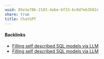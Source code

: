 ```yaml
---
uuid: 05e1e78b-2103-4abe-bf33-bc8d7eb3582c
share: true
title: ChatGPT
---
```

#### Backlinks

* [Filling self described SQL models via LLM](/e4fc5bd8-2c30-4f24-81e7-53fd8c6ef977)
* [Filling self described SQL models via LLM](/e4fc5bd8-2c30-4f24-81e7-53fd8c6ef977)